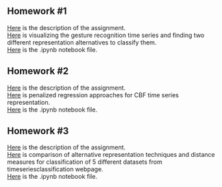 ## Homework #1

[Here](files/hw1Desc.pdf) is the description of the assignment.  
[Here](files/hw1.html) is visualizing the gesture recognition time series and finding two different representation alternatives to classify them.  
[Here](files/hw1.ipynb) is the .ipynb notebook file.  

## Homework #2

[Here](files/hw2Desc.pdf) is the description of the assignment.  
[Here](files/hw2.html) is penalized regression approaches for CBF time series representation.  
[Here](files/hw2.ipynb) is the .ipynb notebook file.  

## Homework #3

[Here](files/hw3Desc.pdf) is the description of the assignment.  
[Here](files/hw3.html) is comparison of alternative representation techniques and distance measures for classification of 5 different datasets from timeseriesclassification webpage.  
[Here](files/hw3.ipynb) is the .ipynb notebook file.  

